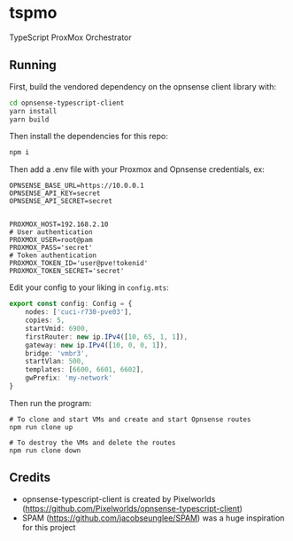 # tspmo
TypeScript ProxMox Orchestrator

## Running
First, build the vendored dependency on the opnsense client library with:
```bash
cd opnsense-typescript-client
yarn install
yarn build
```

Then install the dependencies for this repo:
```bash
npm i
```

Then add a .env file with your Proxmox and Opnsense credentials, ex:
```
OPNSENSE_BASE_URL=https://10.0.0.1
OPNSENSE_API_KEY=secret
OPNSENSE_API_SECRET=secret


PROXMOX_HOST=192.168.2.10
# User authentication
PROXMOX_USER=root@pam
PROXMOX_PASS='secret'
# Token authentication
PROXMOX_TOKEN_ID='user@pve!tokenid'
PROXMOX_TOKEN_SECRET='secret'
```

Edit your config to your liking in `config.mts`:
```ts
export const config: Config = {
	nodes: ['cuci-r730-pve03'],
	copies: 5,
	startVmid: 6900,
	firstRouter: new ip.IPv4([10, 65, 1, 1]),
	gateway: new ip.IPv4([10, 0, 0, 1]),
	bridge: 'vmbr3',
	startVlan: 500,
	templates: [6600, 6601, 6602],
	gwPrefix: 'my-network'
}
```

Then run the program:
```
# To clone and start VMs and create and start Opnsense routes
npm run clone up

# To destroy the VMs and delete the routes
npm run clone down
```

## Credits
- opnsense-typescript-client is created by Pixelworlds (https://github.com/Pixelworlds/opnsense-typescript-client)
- SPAM (https://github.com/jacobseunglee/SPAM) was a huge inspiration for this project

